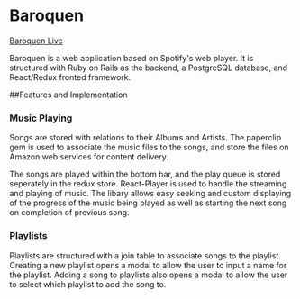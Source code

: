 # Baroquen
[Baroquen Live][heroku]

[heroku]: https://baroquen.audio

Baroquen is a web application based on Spotify's web player. It is structured with Ruby on Rails as the backend, a PostgreSQL database, and React/Redux fronted framework.

##Features and Implementation

### Music Playing

Songs are stored with relations to their Albums and Artists. The paperclip gem is used to associate the music files to the songs, and store the files on Amazon web services for content delivery. 

The songs are played within the bottom bar, and the play queue is stored seperately in the redux store. React-Player is used to handle the streaming and playing of music. The libary allows easy seeking and custom displaying of the progress of the music being played as well as starting the next song on completion of previous song.

### Playlists

Playlists are structured with a join table to associate songs to the playlist. Creating a new playlist opens a modal to allow the user to input a name for the playlist. Adding a song to playlists also opens a modal to allow the user to select which playlist to add the song to. 

